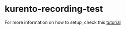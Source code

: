 # kurento-recording-test

For more information on how to setup, 
check this [tutorial](https://webrtc.ventures/2017/08/webrtc-recording-solutions-made-simple/)
